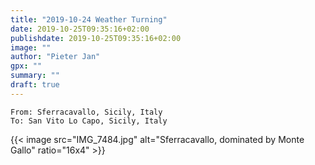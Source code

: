 ```yaml
---
title: "2019-10-24 Weather Turning"
date: 2019-10-25T09:35:16+02:00
publishdate: 2019-10-25T09:35:16+02:00
image: ""
author: "Pieter Jan"
gpx: ""
summary: ""
draft: true
---
```


`From: Sferracavallo, Sicily, Italy`<br/>
`To: San Vito Lo Capo, Sicily, Italy`

{{< image src="IMG_7484.jpg" alt="Sferracavallo, dominated by Monte Gallo" ratio="16x4" >}}
